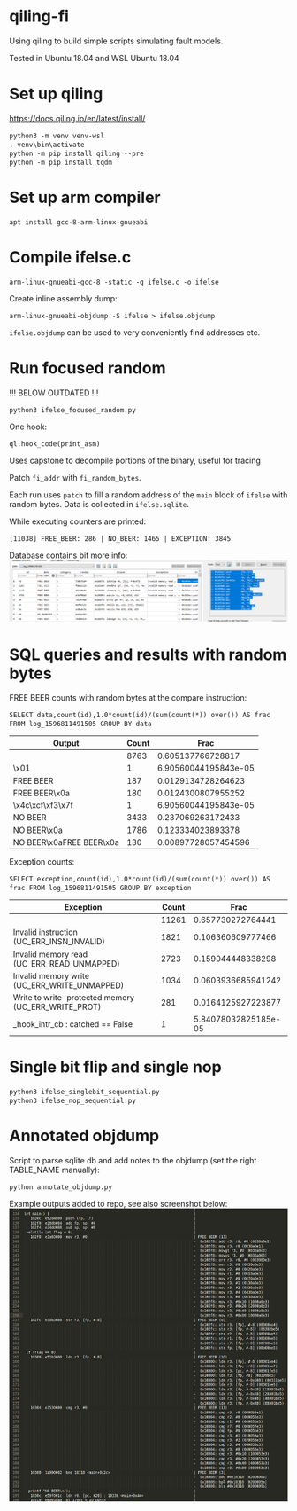 # qiling-fi

Using qiling to build simple scripts simulating fault models.

Tested in Ubuntu 18.04 and WSL Ubuntu 18.04

# Set up qiling

https://docs.qiling.io/en/latest/install/

```
python3 -m venv venv-wsl
. venv\bin\activate
python -m pip install qiling --pre
python -m pip install tqdm
```

# Set up arm compiler

```
apt install gcc-8-arm-linux-gnueabi
```

# Compile ifelse.c

```
arm-linux-gnueabi-gcc-8 -static -g ifelse.c -o ifelse
```

Create inline assembly dump:

```
arm-linux-gnueabi-objdump -S ifelse > ifelse.objdump
```

`ifelse.objdump` can be used to very conveniently find addresses etc.

# Run focused random

!!! BELOW OUTDATED !!!

```
python3 ifelse_focused_random.py
```

One hook:

```
ql.hook_code(print_asm)
```
Uses capstone to decompile portions of the binary, useful for tracing

Patch `fi_addr` with `fi_random_bytes`.

Each run uses `patch` to fill a random address of the `main` block of `ifelse` with random bytes. Data is collected in `ifelse.sqlite`. 

While executing counters are printed:
```
[11038] FREE_BEER: 286 | NO_BEER: 1465 | EXCEPTION: 3845
```

Database contains bit more info:
![database.png](database.png)

# SQL queries and results with random bytes

FREE BEER counts with random bytes at the compare instruction:
```
SELECT data,count(id),1.0*count(id)/(sum(count(*)) over()) AS frac FROM log_1596811491505 GROUP BY data
```
|  Output                  | Count |  Frac                 |
|--------------------------|-------|-----------------------|
|                          | 8763  | 0.605137766728817     |
|\x01                      | 1     | 6.90560044195843e-05  |
|FREE BEER                 | 187   | 0.0129134728264623    |
|FREE BEER\x0a             | 180   | 0.0124300807955252    |
|\x4c\xcf\xf3\x7f          | 1     | 6.90560044195843e-05  |
|NO BEER                   | 3433  | 0.237069263172433     |
|NO BEER\x0a               | 1786  | 0.123334023893378     |
|NO BEER\x0aFREE BEER\x0a  | 130   | 0.00897728057454596   |

Exception counts:
```
SELECT exception,count(id),1.0*count(id)/(sum(count(*)) over()) AS frac FROM log_1596811491505 GROUP BY exception
```
|  Exception                                          |  Count |  Frac                 |
|-----------------------------------------------------|--------|-----------------------|
| 	                                                  |  11261 | 0.657730272764441     |
| Invalid instruction (UC_ERR_INSN_INVALID)           |  1821  | 0.106360609777466     |
| Invalid memory read (UC_ERR_READ_UNMAPPED)          |  2723  | 0.159044448338298     |
| Invalid memory write (UC_ERR_WRITE_UNMAPPED)        |  1034  | 0.0603936685941242    |
| Write to write-protected memory (UC_ERR_WRITE_PROT) |  281   | 0.0164125927223877    |
| _hook_intr_cb : catched == False                    |  1     | 5.84078032825185e-05  |


# Single bit flip and single nop

```
python3 ifelse_singlebit_sequential.py
python3 ifelse_nop_sequential.py
```

# Annotated objdump

Script to parse sqlite db and add notes to the objdump (set the right TABLE_NAME manually):
```
python annotate_objdump.py
```

Example outputs added to repo, see also screenshot below:
![free_beer_flip.png](free_beer_flip.png)
